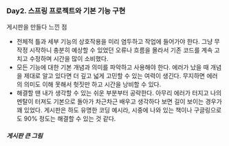 ### Day2. 스프링 프로젝트와 기본 기능 구현

게시판을 만들다 느낀 점 
- 전체적 틀과 세부 기능의 상호작용을 미리 염두하고 작업에 들어가야 한다. 그냥 무작정 시작하니 충분히 예상할 수 있었던 오류나 흐름을 몰라서 기존 코드를 계속 고치고 수정하며 시간을 많이 소비했다.      
- 모든 기능에 대한 기본 개념과 의미를 파악하고 사용해야 한다. 에러가 났을 때 개념을 제대로 알고 있다면 더 깊고 넓게 고민할 수 있는 여력이 생긴다. 무지하면 에러의 의미도 이해 못해서 헛짓만 하고 시간을 낭비할 수 있다.
- 해결할 땐 내가 생각할 수 있는 쉬운 부분부터 공략한다. 아무리 에러가 터지고 나의 멘탈이 터져도 기본으로 돌아가 차근차근 배우고 생각하다 보면 길이 보이는 경우가 꽤 있었다. 게시판은 하도 유명한 코딩 예시라, 시중에 나와 있는 책이나 구글링으로도 90% 정도는 해결할 수 있는 것 같다.

##### 게시판 큰 그림

